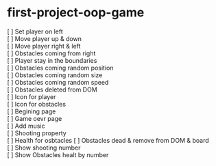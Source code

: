 # first-project-oop-game

[ ] Set player on left<br>
[ ] Move player up & down<br>
[ ] Move player right & left<br>
[ ] Obstacles coming from right<br>
[ ] Player stay in the boundaries<br>
[ ] Obstacles coming random position<br>
[ ] Obstacles coming random size<br>
[ ] Obstacles coming random speed<br>
[ ] Obstacles deleted from DOM<br>
[ ] Icon for player<br>
[ ] Icon for obstacles<br>
[ ] Begining page<br>
[ ] Game oevr page<br>
[ ] Add music<br>
[ ] Shooting property<br>
[ ] Health for osbtacles
[ ] Obstacles dead & remove from DOM & board<br>
[ ] Show shooting number<br>
[ ] Show Obstacles healt by number<br>
